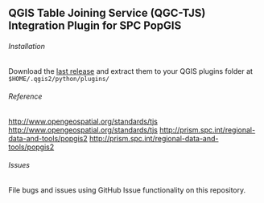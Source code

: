 ## QGIS Table Joining Service (QGC-TJS) Integration Plugin for SPC PopGIS

###### Installation
Download the [last release](https://github.com/sopac/popgis-plugin/releases) and extract them to your QGIS plugins folder at `$HOME/.qgis2/python/plugins/`

###### Reference
http://www.opengeospatial.org/standards/tjs <http://www.opengeospatial.org/standards/tjs>
http://prism.spc.int/regional-data-and-tools/popgis2 <http://prism.spc.int/regional-data-and-tools/popgis2>

###### Issues
File bugs and issues using GitHub Issue functionality on this repository.






